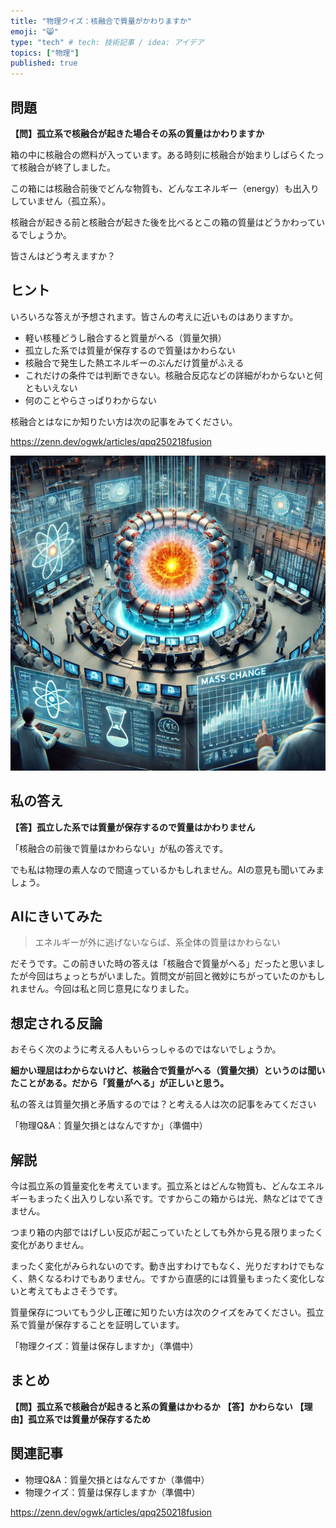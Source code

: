 ```yaml
---
title: "物理クイズ：核融合で質量がかわりますか"
emoji: "😸"
type: "tech" # tech: 技術記事 / idea: アイデア
topics: ["物理"]
published: true
---
```


## 問題 

**【問】孤立系で核融合が起きた場合その系の質量はかわりますか**

箱の中に核融合の燃料が入っています。ある時刻に核融合が始まりしばらくたって核融合が終了しました。

この箱には核融合前後でどんな物質も、どんなエネルギー（energy）も出入りしていません（孤立系）。

核融合が起きる前と核融合が起きた後を比べるとこの箱の質量はどうかわっているでしょうか。

皆さんはどう考えますか？

## ヒント 

いろいろな答えが予想されます。皆さんの考えに近いものはありますか。

- 軽い核種どうし融合すると質量がへる（質量欠損）
- 孤立した系では質量が保存するので質量はかわらない
- 核融合で発生した熱エネルギーのぶんだけ質量がふえる
- これだけの条件では判断できない。核融合反応などの詳細がわからないと何ともいえない
- 何のことやらさっぱりわからない

核融合とはなにか知りたい方は次の記事をみてください。

https://zenn.dev/ogwk/articles/qpq250218fusion

![](/images/qpe250213fusion.webp)

## 私の答え 

**【答】孤立した系では質量が保存するので質量はかわりません**

「核融合の前後で質量はかわらない」が私の答えです。

でも私は物理の素人なので間違っているかもしれません。AIの意見も聞いてみましょう。

## AIにきいてみた 

> エネルギーが外に逃げないならば、系全体の質量はかわらない

だそうです。この前きいた時の答えは「核融合で質量がへる」だったと思いましたが今回はちょっとちがいました。質問文が前回と微妙にちがっていたのかもしれません。今回は私と同じ意見になりました。

## 想定される反論 

おそらく次のように考える人もいらっしゃるのではないでしょうか。

**細かい理屈はわからないけど、核融合で質量がへる（質量欠損）というのは聞いたことがある。だから「質量がへる」が正しいと思う。**

私の答えは質量欠損と矛盾するのでは？と考える人は次の記事をみてください

「物理Q&A：質量欠損とはなんですか」（準備中）

## 解説 

今は孤立系の質量変化を考えています。孤立系とはどんな物質も、どんなエネルギーもまったく出入りしない系です。ですからこの箱からは光、熱などはでてきません。

つまり箱の内部ではげしい反応が起こっていたとしても外から見る限りまったく変化がありません。

まったく変化がみられないのです。動き出すわけでもなく、光りだすわけでもなく、熱くなるわけでもありません。ですから直感的には質量もまったく変化しないと考えてもよさそうです。

質量保存についてもう少し正確に知りたい方は次のクイズをみてください。孤立系で質量が保存することを証明しています。

「物理クイズ：質量は保存しますか」（準備中）

## まとめ

**【問】孤立系で核融合が起きると系の質量はかわるか**
**【答】かわらない**
**【理由】孤立系では質量が保存するため**

## 関連記事

- 物理Q&A：質量欠損とはなんですか（準備中）
- 物理クイズ：質量は保存しますか（準備中）

https://zenn.dev/ogwk/articles/qpq250218fusion
